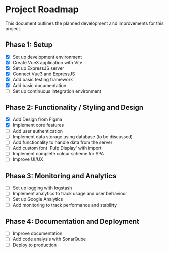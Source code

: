 # Project Roadmap

This document outlines the planned development and improvements for this project.

## Phase 1: Setup
- [x] Set up development environment
- [x] Create Vue3 application with Vite
- [x] Set up ExpressJS server
- [x] Connect Vue3 and ExpressJS
- [x] Add basic testing framework
- [x] Add basic documentation
- [ ] Set up continuous integration environment

## Phase 2: Functionality / Styling and Design
- [x] Add Design from Figma
- [x] Implement core features
- [ ] Add user authentication
- [ ] Implement data storage using database (to be discussed)
- [ ] Add functionality to handle data from the server
- [ ] Add custom font 'Pulp Display' with import
- [ ] Implement complete colour scheme for SPA
- [ ] Improve UI/UX

## Phase 3: Monitoring and Analytics
- [ ] Set up logging with logstash
- [ ] Implement analytics to track usage and user behaviour
- [ ] Set up Google Analytics
- [ ] Add monitoring to track performance and stability

## Phase 4: Documentation and Deployment
- [ ] Improve documentation
- [ ] Add code analysis with SonarQube
- [ ] Deploy to production
